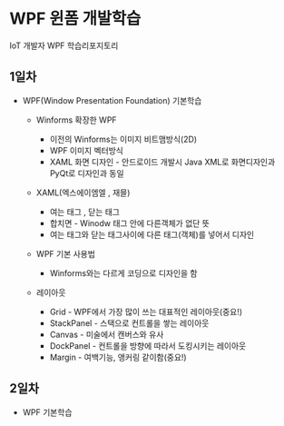 # WPF 윈폼 개발학습
IoT 개발자 WPF 학습리포지토리 

## 1일차
- WPF(Window Presentation Foundation) 기본학습
    - Winforms 확장한 WPF 
        - 이전의 Winforms는 이미지 비트맴방식(2D)
        - WPF 이미지 벡터방식
        - XAML 화면 디자인 - 안드로이드 개발시 Java XML로 화면디자인과 PyQt로 디자인과 동일

    - XAML(엑스에이엠엘 , 재믈)
        - 여는 태그 <Window>, 닫는 태그 </Window>
        - 합치면 <Window /> - Winodw 태그 안에 다른객체가 없단 뜻
        - 여는 태그와 닫는 태그사이에 다른 태그(객체)를 넣어서 디자인
        

    - WPF 기본 사용법
        - Winforms와는 다르게 코딩으로 디자인을 함 


    - 레이아웃 
        - Grid - WPF에서 가장 많이 쓰는 대표적인 레이아웃(중요!)
        - StackPanel - 스택으로 컨트롤을 쌓는 레이아웃
        - Canvas - 미술에서 캔버스와 유사
        - DockPanel - 컨트롤을 방향에 따라서 도킹시키는 레이아웃
        - Margin - 여백기능, 앵커링 같이함(중요!)

## 2일차 
- WPF 기본학습

